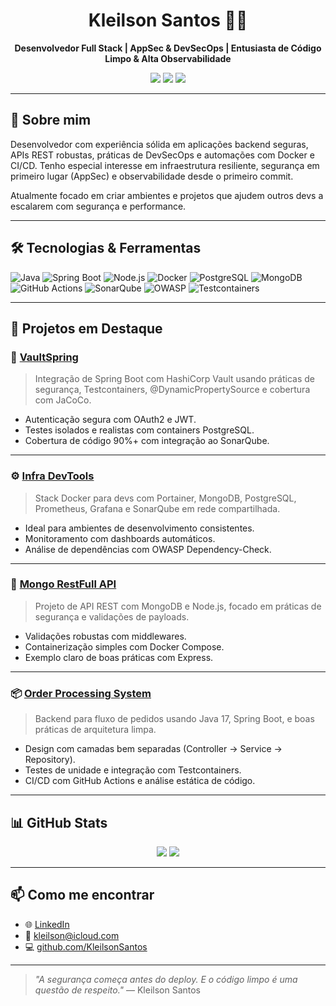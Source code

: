 <h1 align="center">Kleilson Santos 👨‍💻</h1>

<p align="center">
  <strong>Desenvolvedor Full Stack | AppSec & DevSecOps | Entusiasta de Código Limpo & Alta Observabilidade</strong>
</p>

<p align="center">
  <a href="https://www.linkedin.com/in/kleilson-dev-full-stack/"><img src="https://img.shields.io/badge/LinkedIn-Kleilson--dev--full--stack-blue?logo=linkedin" /></a>
  <a href="https://github.com/KleilsonSantos"><img src="https://img.shields.io/github/followers/KleilsonSantos?style=social" /></a>
  <a href="mailto:kleilson@email.com"><img src="https://img.shields.io/badge/email-kleilson@email.com-red" /></a>
</p>

---

## 🚀 Sobre mim

Desenvolvedor com experiência sólida em aplicações backend seguras, APIs REST robustas, práticas de DevSecOps e automações com Docker e CI/CD. Tenho especial interesse em infraestrutura resiliente, segurança em primeiro lugar (AppSec) e observabilidade desde o primeiro commit.

Atualmente focado em criar ambientes e projetos que ajudem outros devs a escalarem com segurança e performance.

---

## 🛠️ Tecnologias & Ferramentas

![Java](https://img.shields.io/badge/Java-11%2B-blue.svg?logo=java)
![Spring Boot](https://img.shields.io/badge/SpringBoot-API-green.svg?logo=spring)
![Node.js](https://img.shields.io/badge/Node.js-Express-informational?logo=node.js)
![Docker](https://img.shields.io/badge/Docker-Orquestração-blue?logo=docker)
![PostgreSQL](https://img.shields.io/badge/PostgreSQL-DB-blue?logo=postgresql)
![MongoDB](https://img.shields.io/badge/MongoDB-NoSQL-brightgreen?logo=mongodb)
![GitHub Actions](https://img.shields.io/badge/GitHub_Actions-CI/CD-black?logo=githubactions)
![SonarQube](https://img.shields.io/badge/SonarQube-Qualidade%20de%20Código-purple?logo=sonarqube)
![OWASP](https://img.shields.io/badge/OWASP%20DC-Security-orange?logo=owasp)
![Testcontainers](https://img.shields.io/badge/Testcontainers-Teste%20de%20Integração-darkgreen)

---

## 💼 Projetos em Destaque

### 🔐 [VaultSpring](https://github.com/KleilsonSantos/VaultSpring)

> Integração de Spring Boot com HashiCorp Vault usando práticas de segurança, Testcontainers, @DynamicPropertySource e cobertura com JaCoCo.

- Autenticação segura com OAuth2 e JWT.
- Testes isolados e realistas com containers PostgreSQL.
- Cobertura de código 90%+ com integração ao SonarQube.

---

### ⚙️ [Infra DevTools](https://github.com/KleilsonSantos/infra-devtools)

> Stack Docker para devs com Portainer, MongoDB, PostgreSQL, Prometheus, Grafana e SonarQube em rede compartilhada.

- Ideal para ambientes de desenvolvimento consistentes.
- Monitoramento com dashboards automáticos.
- Análise de dependências com OWASP Dependency-Check.

---

### 🧾 [Mongo RestFull API](https://github.com/KleilsonSantos/Mongo-RestFull-API)

> Projeto de API REST com MongoDB e Node.js, focado em práticas de segurança e validações de payloads.

- Validações robustas com middlewares.
- Containerização simples com Docker Compose.
- Exemplo claro de boas práticas com Express.

---

### 📦 [Order Processing System](https://github.com/KleilsonSantos/OrderProcessingSystem)

> Backend para fluxo de pedidos usando Java 17, Spring Boot, e boas práticas de arquitetura limpa.

- Design com camadas bem separadas (Controller → Service → Repository).
- Testes de unidade e integração com Testcontainers.
- CI/CD com GitHub Actions e análise estática de código.

---

## 📊 GitHub Stats

<p align="center">
  <img src="https://github-readme-stats.vercel.app/api?username=KleilsonSantos&show_icons=true&theme=radical&count_private=true&hide=stars" />
  <img src="https://github-readme-stats.vercel.app/api/top-langs/?username=KleilsonSantos&layout=compact&langs_count=6&theme=radical" />
</p>

---

## 📫 Como me encontrar

- 🌐 [LinkedIn](https://www.linkedin.com/in/kleilson-dev-full-stack/)
- 💌 kleilson@icloud.com
- 💻 [github.com/KleilsonSantos](https://github.com/KleilsonSantos)

---

> _"A segurança começa antes do deploy. E o código limpo é uma questão de respeito."_ — Kleilson Santos
